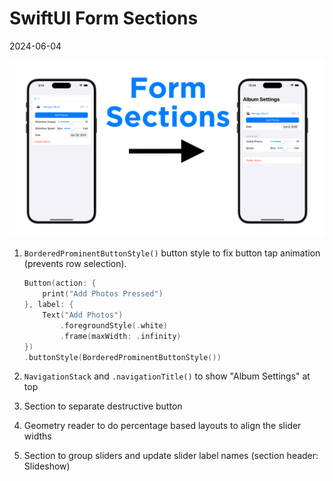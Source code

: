 # SwiftUI Form Sections
2024-06-04

![SwiftUI Form Sections](Hero-form-sections.png)

1. `BorderedProminentButtonStyle()` button style to fix button tap animation (prevents row selection).

	```swift
	Button(action: {
	    print("Add Photos Pressed")
	}, label: {
	    Text("Add Photos")
	        .foregroundStyle(.white)
	        .frame(maxWidth: .infinity)
	})
	.buttonStyle(BorderedProminentButtonStyle())
	```

2. `NavigationStack` and `.navigationTitle()` to show "Album Settings" at top



3. Section to separate destructive button
4. Geometry reader to do percentage based layouts to align the slider widths
5. Section to group sliders and update slider label names (section header: Slideshow)
